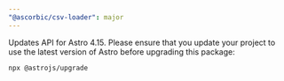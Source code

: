 ```yaml
---
"@ascorbic/csv-loader": major
---
```


Updates API for Astro 4.15.
Please ensure that you update your project to use the latest version of Astro before upgrading this package:

```sh
npx @astrojs/upgrade
```

